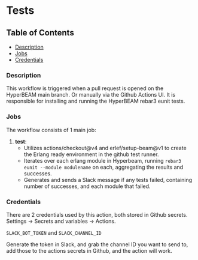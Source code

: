 # Tests

## Table of Contents
- [Description](#description)
- [Jobs](#jobs)
- [Credentials](#credentials)

### Description 
This workflow is triggered when a pull request is opened on the HyperBEAM main branch. Or manually via the Github Actions UI. It is responsible for installing and running the HyperBEAM rebar3 eunit tests.

### Jobs

The workflow consists of 1 main job:

1. **test**: 
    - Utilizes actions/checkout@v4 and erlef/setup-beam@v1 to create the Erlang ready environment in the github test runner.
    - Iterates over each erlang module in Hyperbeam, running `rebar3 eunit --module modulename` on each, aggregating the results and successes.
    - Generates and sends a Slack message if any tests failed, containing number of successes, and each module that failed.

### Credentials

There are 2 credentials used by this action, both stored in Github secrets. Settings -> Secrets and variables -> Actions. 

`SLACK_BOT_TOKEN` and `SLACK_CHANNEL_ID`

Generate the token in Slack, and grab the channel ID you want to send to, add those to the actions secrets in Github, and the action will work.